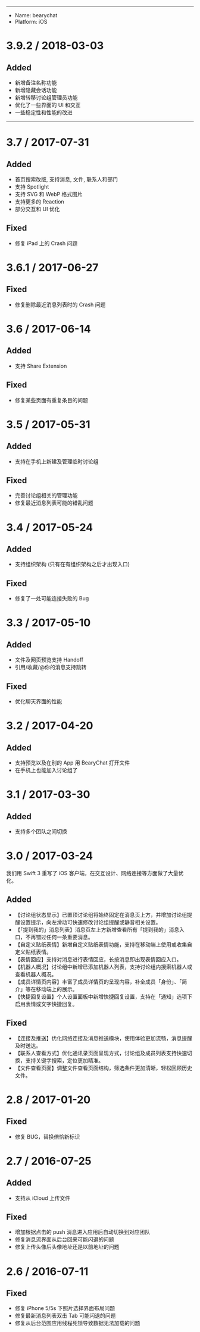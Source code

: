 ----
- Name: bearychat
- Platform: iOS

# 3.9.2 / 2018-03-03
## Added
- 新增备注名称功能
- 新增隐藏会话功能
- 新增转移讨论组管理员功能
- 优化了一些界面的 UI 和交互
- 一些稳定性和性能的改进

----
# 3.7 / 2017-07-31
## Added
- 首页搜索改版, 支持消息, 文件, 联系人和部门
- 支持 Spotlight
- 支持 SVG 和 WebP 格式图片
- 支持更多的 Reaction
- 部分交互和 UI 优化

## Fixed
- 修复 iPad 上的 Crash 问题

# 3.6.1 / 2017-06-27
## Fixed
- 修复删除最近消息列表时的 Crash 问题

# 3.6 / 2017-06-14
## Added
- 支持 Share Extension

## Fixed
- 修复某些页面有重复条目的问题

# 3.5 / 2017-05-31
## Added
- 支持在手机上新建及管理临时讨论组

## Fixed
- 完善讨论组相关的管理功能
- 修复最近消息列表可能的错乱问题

# 3.4 / 2017-05-24
## Added
- 支持组织架构 (只有在有组织架构之后才出现入口)

## Fixed
- 修复了一处可能连接失败的 Bug

# 3.3 / 2017-05-10
## Added
- 文件及网页预览支持 Handoff
- 引用/收藏/@你的消息支持跳转

## Fixed
- 优化聊天界面的性能

# 3.2 / 2017-04-20
## Added
- 支持预览以及在别的 App 用 BearyChat 打开文件
- 在手机上也能加入讨论组了

# 3.1 / 2017-03-30
## Added
- 支持多个团队之间切换

# 3.0 / 2017-03-24
我们用 Swift 3 重写了 iOS 客户端，在交互设计、网络连接等方面做了大量优化。
## Added
- 【讨论组状态显示】已置顶讨论组将始终固定在消息页上方，并增加讨论组提醒设置提示，向左滑动可快速修改讨论组提醒或静音相关设置。
- 【「提到我的」消息列表】消息页左上方新增查看所有「提到我的」消息入口，不再错过任何一条重要消息。
- 【自定义贴纸表情】新增自定义贴纸表情功能，支持在移动端上使用或收集自定义贴纸表情。
- 【表情回应】支持对消息进行表情回应，长按消息即出现表情回应入口。
- 【机器人概况】讨论组中新增已添加机器人列表，支持讨论组内搜索机器人或查看机器人概况。
- 【成员详情页内容】丰富了成员详情页的呈现内容，补全成员「身份」、「简介」等在移动端上的展示。
- 【快捷回复设置】个人设置面板中新增快捷回复设置，支持在「通知」选项下启用表情或文字快捷回复。
## Fixed
- 【连接及推送】优化网络连接及消息推送模块，使用体验更加流畅，消息提醒及时送达。
- 【联系人查看方式】优化通讯录页面呈现方式，讨论组及成员列表支持快速切换，支持关键字搜索，定位更加精准。
- 【文件查看页面】调整文件查看页面结构，筛选条件更加清晰，轻松回顾历史文件。

# 2.8 / 2017-01-20
## Fixed
- 修复 BUG，替换倍恰新标识

# 2.7 / 2016-07-25
## Added
- 支持从 iCloud 上传文件

## Fixed
- 增加根据点击的 push 消息进入应用后自动切换到对应团队
- 修复消息流界面从后台回来可能闪退的问题
- 修复上传头像后头像地址还是以前地址的问题

# 2.6 / 2016-07-11
## Fixed
- 修复 iPhone 5/5s 下照片选择界面布局问题
- 修复最新消息列表双击 Tab 可能闪退的问题
- 修复从后台范围应用线程死锁导致数据无法加载的问题